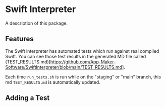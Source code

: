 # Swift Interpreter

A description of this package.

## Features

The Swift interpreter has automated tests which run against real compiled Swift. You can see those test results in the generated MD file called (TEST_RESULTS.md)[https://github.com/App-Maker-Software/SwiftInterpreter/blob/main/TEST_RESULTS.md].

Each time `run_tests.sh` is run while on the "staging" or "main" branch, this md `TEST_RESULTS.md` is automatically updated.

## Adding a Test


